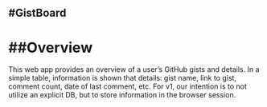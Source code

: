 #GistBoard
----------

##Overview
==========

This web app provides an overview of a user’s GitHub gists and details. In a simple table, information is shown that details: gist name, link to gist, comment count, date of last comment, etc. For v1, our intention is to not utilize an explicit DB, but to store information in the browser session.

